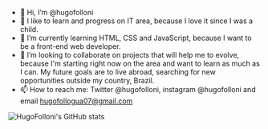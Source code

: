- 👋 Hi, I’m @hugofolloni
- 👀 I like to learn and progress on IT area, because I love it since I was a child.
- 🌱 I’m currently learning HTML, CSS and JavaScript, because I want to be a front-end web developer.
- 💞️ I’m looking to collaborate on projects that will help me to evolve, because I'm starting right now on the area and want to learn as much as I can. My future goals are to live abroad, searching for new opportunities outside my country, Brazil.
- 📫 How to reach me: Twitter @hugofolloni, instagram @hugofolloni and email hugofollogua07@gmail.com

![HugoFolloni's GitHub stats](https://github-readme-stats.vercel.app/api?username=hugofolloni&show_icons=true&theme=onedark)

<!---
hugofolloni/hugofolloni is a ✨ special ✨ repository because its `README.md` (this file) appears on your GitHub profile.
You can click the Preview link to take a look at your changes.
--->
